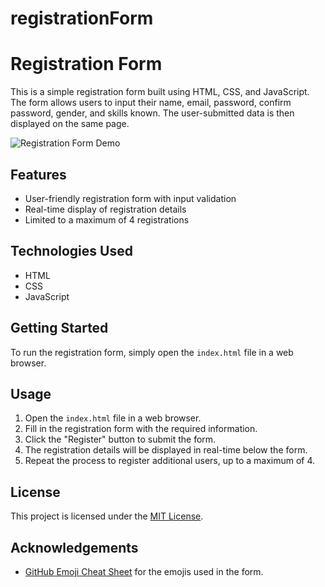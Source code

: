 # registrationForm
# Registration Form

This is a simple registration form built using HTML, CSS, and JavaScript. The form allows users to input their name, email, password, confirm password, gender, and skills known. The user-submitted data is then displayed on the same page.

![Registration Form Demo](demo.gif)

## Features

- User-friendly registration form with input validation
- Real-time display of registration details
- Limited to a maximum of 4 registrations

## Technologies Used

- HTML
- CSS
- JavaScript

## Getting Started

To run the registration form, simply open the `index.html` file in a web browser.

## Usage

1. Open the `index.html` file in a web browser.
2. Fill in the registration form with the required information.
3. Click the "Register" button to submit the form.
4. The registration details will be displayed in real-time below the form.
5. Repeat the process to register additional users, up to a maximum of 4.

## License

This project is licensed under the [MIT License](LICENSE).

## Acknowledgements
- [GitHub Emoji Cheat Sheet](https://github.com/ikatyang/emoji-cheat-sheet) for the emojis used in the form.

